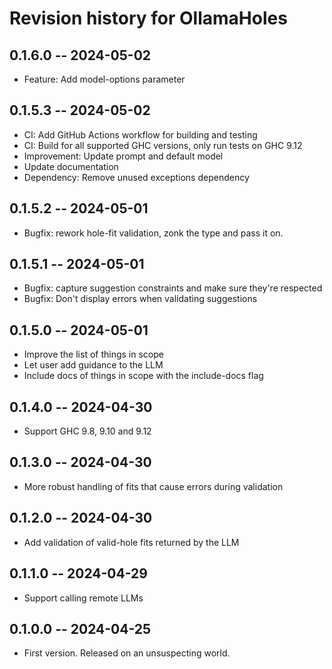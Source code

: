 # Revision history for OllamaHoles

## 0.1.6.0 -- 2024-05-02

* Feature: Add model-options parameter

## 0.1.5.3 -- 2024-05-02

* CI: Add GitHub Actions workflow for building and testing
* CI: Build for all supported GHC versions, only run tests on GHC 9.12
* Improvement: Update prompt and default model
* Update documentation
* Dependency: Remove unused exceptions dependency

## 0.1.5.2 -- 2024-05-01

* Bugfix: rework hole-fit validation, zonk the type and pass it on.

## 0.1.5.1 -- 2024-05-01

* Bugfix: capture suggestion constraints and make sure they're respected
* Bugfix: Don't display errors when validating suggestions

## 0.1.5.0 -- 2024-05-01

* Improve the list of things in scope
* Let user add guidance to the LLM
* Include docs of things in scope with the include-docs flag

## 0.1.4.0 -- 2024-04-30

* Support GHC 9.8, 9.10 and 9.12

## 0.1.3.0 -- 2024-04-30

* More robust handling of fits that cause errors during validation

## 0.1.2.0 -- 2024-04-30

* Add validation of valid-hole fits returned by the LLM

## 0.1.1.0 -- 2024-04-29

* Support calling remote LLMs

## 0.1.0.0 -- 2024-04-25

* First version. Released on an unsuspecting world.
